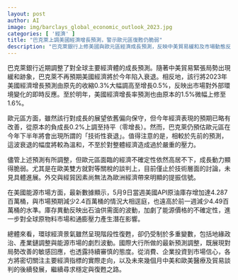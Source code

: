 ```yaml
---
layout: post
author: AI
image: img/barclays_global_economic_outlook_2023.jpg
categories: [ '經濟' ]
title: "巴克萊上調美國經濟增長預測，警示歐元區復甦仍脆弱"
description: "巴克萊銀行上修美國與歐元區經濟成長預測，反映中美貿易緩和及市場動態反應。不過，歐元區仍面臨高不確定性和技術性衰退風險，同時美國能源市場的波動增加了全球通膨與經濟的不確定因素。國際大行雖對全球經濟前景抱持審慎樂觀，但強調多重變數的變化仍需密切觀察。"
---
```

巴克萊銀行近期調整了對全球主要經濟體的成長預測。隨著中美貿易緊張局勢出現緩和跡象，巴克萊不再預期美國經濟將於今年陷入衰退。相反地，該行將2023年美國經濟增長預測由原先的收縮0.3%大幅調高至增長0.5%，反映出市場對外部環境變化的即時反應。至於明年，美國經濟增長率預測也由原本的1.5%微幅上修至1.6%。

歐元區方面，雖然該行對成長的展望依舊偏向保守，但今年經濟表現的預期已略有改善，從原本的負成長0.2%上調至持平（零增長）。然而，巴克萊仍預估歐元區在今年下半年將會出現所謂的「技術性衰退」。值得注意的是，相較於先前的預測，這波衰退的幅度將較為溫和，不至於對整體經濟造成過於嚴重的壓力。

儘管上述預測有所調整，但歐元區面臨的經濟不確定性依然高居不下，成長動力顯得脆弱。尤其是在歐美雙方就對等關稅的談判上，目前僅止於技術層面的討論，未見具體進展。外交與經貿因素尚無法為歐洲經濟帶來明顯的提振信號。

在美國能源市場方面，最新數據顯示，5月9日當週美國API原油庫存增加達4.287百萬桶，與市場預期減少2.4百萬桶的情況大相逕庭，也遠高於前一週減少4.49百萬桶的水準。庫存異動反映出石油供需面的波動，加劇了能源價格的不確定性，進一步對全球原物料市場和通膨壓力產生潛在影響。

總體來看，環球經濟景氣雖然呈現階段性復甦，卻仍受制於多重變數，包括地緣政治、產業鏈調整與能源市場的劇烈波動。國際大行所做的最新預測調整，既展現對局勢改善的敏感回應，也透露持續審慎的態度。從消費、企業投資到市場信心，各方將密切關注主要經濟指標的實際走向，以及未來幾個月中美和歐美醫療及貿易談判的後續發展，繼續尋求穩定與復甦之路。